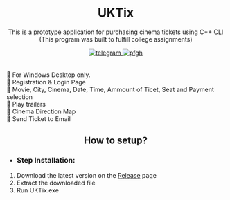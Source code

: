 <h1 align="center">UKTix</h1>

<div align="center">
	<p>
		This is a prototype application for purchasing cinema tickets using C++ CLI<br>
		(This program was built to fulfill college assignments)
	</p>
	<a href="https://t.me/ItsMeAsada">
        	<img src="https://img.shields.io/badge/Chat-Telegram-blue" alt="telegram">
    	</a>
	<a href="https://github.com/Asadaaaaa">
        	<img src="https://img.shields.io/badge/Profile-Github-lightgrey" alt="pfgh">
	</a>
</div>
    <br><br>
    🔹 For Windows Desktop only.
    <br>
    🔹 Registration & Login Page
    <br>
    🔹 Movie, City, Cinema, Date, Time, Ammount of Ticet, Seat and Payment selection
    <br>
    🔹 Play trailers 
    <br>
    🔹 Cinema Direction Map
    <br>
    🔹 Send Ticket to Email
    <br>

<div align="center">
	<h2>How to setup?</h2>
</div>

 - <h3>Step Installation:</h3>
 1. Download the latest version on the [Release](https://github.com/Asadaaaaa/UKTix/releases/tag/v3.1) page
 2. Extract the downloaded file
 3. Run UKTix.exe


